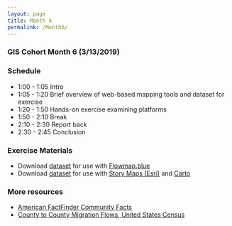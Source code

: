 ```yaml
---
layout: page
title: Month 6
permalink: /Month6/
---
```

### GIS Cohort Month 6 (3/13/2019)

### Schedule
* 1:00 - 1:05 Intro 
* 1:05 - 1:20 Brief overview of web-based mapping tools and dataset for exercise
* 1:20 - 1:50 Hands-on exercise examining platforms 
* 1:50 - 2:10 Break 
* 2:10 - 2:30 Report back 
* 2:30 - 2:45 Conclusion

### Exercise Materials

* Download [dataset](https://docs.google.com/spreadsheets/d/1IRBIOBywJ9nNqBOf6VX0KXOmkMAc8c1dEr5qiu84TN8/edit#gid=1438429083) for use with [Flowmap.blue](https://flowmap.blue/)
* Download [dataset](https://drive.google.com/drive/folders/18gYVoEPi458n5F2vJx1eEDohZBY8EpKS) for use with [Story Maps (Esri)](https://storymaps.arcgis.com/) and [Carto](https://carto.com/signup/)

### More resources

* [American FactFinder Community Facts](https://factfinder.census.gov/faces/nav/jsf/pages/community_facts.xhtml)
* [County to County Migration Flows, United States Census](https://www.census.gov/topics/population/migration/guidance/county-to-county-migration-flows.html)
